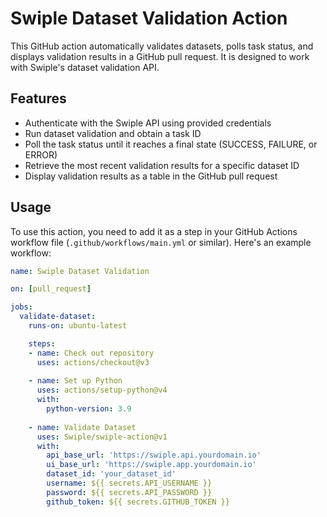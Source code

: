 # Swiple Dataset Validation Action

This GitHub action automatically validates datasets, polls task status, and displays validation results in a GitHub pull request. It is designed to work with Swiple's dataset validation API.

## Features

- Authenticate with the Swiple API using provided credentials
- Run dataset validation and obtain a task ID
- Poll the task status until it reaches a final state (SUCCESS, FAILURE, or ERROR)
- Retrieve the most recent validation results for a specific dataset ID
- Display validation results as a table in the GitHub pull request

## Usage

To use this action, you need to add it as a step in your GitHub Actions workflow file (`.github/workflows/main.yml` or similar). Here's an example workflow:

```yaml
name: Swiple Dataset Validation

on: [pull_request]

jobs:
  validate-dataset:
    runs-on: ubuntu-latest

    steps:
    - name: Check out repository
      uses: actions/checkout@v3
    
    - name: Set up Python
      uses: actions/setup-python@v4
      with:
        python-version: 3.9
        
    - name: Validate Dataset
      uses: Swiple/swiple-action@v1
      with:
        api_base_url: 'https://swiple.api.yourdomain.io'
        ui_base_url: 'https://swiple.app.yourdomain.io'
        dataset_id: 'your_dataset_id'
        username: ${{ secrets.API_USERNAME }}
        password: ${{ secrets.API_PASSWORD }}
        github_token: ${{ secrets.GITHUB_TOKEN }}
```
